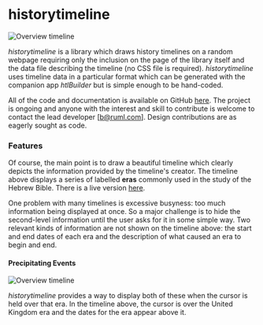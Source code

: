 # historytimeline

![Overview timeline](http://ruml.com/images/OverviewPlain48KB.jpg)

_historytimeline_ is a library which draws history timelines on a random webpage requiring only the inclusion on the page of the library itself and the data file describing the timeline (no CSS file is required).  _historytimeline_ uses timeline data in a particular format which can be generated with the companion app _htlBuilder_ but is simple enough to be hand-coded.

All of the code and documentation is available on GitHub [here](https://github.com/bruml2/historytimeline).  The project is ongoing and anyone with the interest and skill to contribute is welcome to contact the lead developer [b@ruml.com].  Design contributions are as eagerly sought as code.

### Features

Of course, the main point is to draw a beautiful timeline which clearly depicts the information provided by the timeline's creator. The timeline above displays a series of labelled **eras** commonly used in the study of the Hebrew Bible. There is a live version [here]().

One problem with many timelines is excessive busyness: too much information being displayed at once.  So a major challenge is to hide the second-level information until the user asks for it in some simple way. Two relevant kinds of information are not shown on the timeline above: the start and end dates of each era and the description of what caused an era to begin and end.


#### Precipitating Events

![Overview timeline](http://ruml.com/images/OverviewPrecip53KB.jpg)

_historytimeline_ provides a way to display both of these when the cursor is held over that era.  In the timeline above, the cursor is over the United Kingdom era and the dates for the era appear above it.
